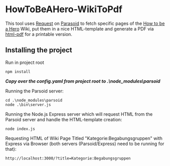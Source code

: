 # HowToBeAHero-WikiToPdf

This tool uses [Request](https://github.com/request/request) on [Parasoid](https://www.mediawiki.org/wiki/Parsoid) to fetch specific pages of the [How to be a Hero](https://howtobeahero.de/index.php?title=Hauptseite) Wiki, put them in a nice HTML-template and generate a PDF via [html-pdf](https://www.npmjs.com/package/html-pdf) for a printable version.

## Installing the project ##

Run in project root
```
npm install
```

___Copy over the config.yaml from project root to .\node_modules\parsoid___

Running the Parsoid server:
```
cd .\node_modules\parsoid
node .\bin\server.js
```

Running the Node.js Express server which will request HTML from the Parsoid server and handle the HTML-template creation:
```
node index.js
```

Requesting HTML of Wiki Page Titled "Kategorie:Begabungsgruppen" with Express via Browser (both servers (Parsoid/Express) need to be running for that):
```
http://localhost:3000/?title=Kategorie:Begabungsgruppen
```


